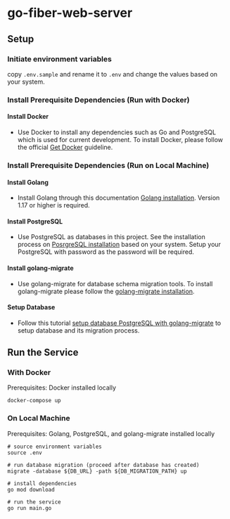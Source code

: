 # go-fiber-web-server

## Setup

### Initiate environment variables
copy `.env.sample` and rename it to `.env` and change the values based on your system.

### Install Prerequisite Dependencies (Run with Docker)

#### Install Docker
- Use Docker to install any dependencies such as Go and PostgreSQL which is used for current development. To install Docker, please follow the official [Get Docker](https://docs.docker.com/get-docker/) guideline.

### Install Prerequisite Dependencies (Run on Local Machine)

#### Install Golang
- Install Golang through this documentation [Golang installation](https://go.dev/doc/install). Version 1.17 or higher is required.

#### Install PostgreSQL
- Use PostgreSQL as databases in this project. See the installation process on [PosrgreSQL installation](https://www.postgresql.org/download/) based on your system. Setup your PostgreSQL with password as the password will be required.

#### Install golang-migrate
- Use golang-migrate for database schema migration tools. To install golang-migrate please follow the [golang-migrate installation](https://github.com/golang-migrate/migrate/blob/master/cmd/migrate/README.md#installation).

#### Setup Database
- Follow this tutorial [setup database PostgreSQL with golang-migrate](https://github.com/golang-migrate/migrate/blob/master/database/postgres/TUTORIAL.md) to setup database and its migration process.

## Run the Service

### With Docker
Prerequisites: Docker installed locally
```
docker-compose up
```

### On Local Machine
Prerequisites: Golang, PostgreSQL, and golang-migrate installed locally
```
# source environment variables
source .env

# run database migration (proceed after database has created)
migrate -database ${DB_URL} -path ${DB_MIGRATION_PATH} up

# install dependencies
go mod download

# run the service
go run main.go
```
